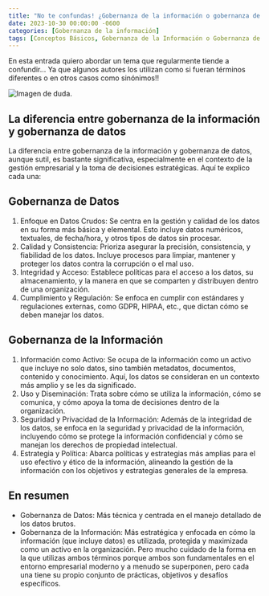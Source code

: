 ```yaml
---
title: "No te confundas! ¿Gobernanza de la información o gobernanza de datos?"
date: 2023-10-30 00:00:00 -0600
categories: [Gobernanza de la información]
tags: [Conceptos Básicos, Gobernanza de la Información o Gobernanza de Datos]
---
```


En esta entrada quiero abordar un tema que regularmente tiende a confundir... Ya que algunos autores los utilizan como si fueran términos diferentes o en otros casos como sinónimos!!

![Imagen de duda.](https://i1.wp.com/www.sopitas.com/wp-content/uploads/2016/10/meme-duda.jpg)

## La diferencia entre gobernanza de la información y gobernanza de datos

La diferencia entre gobernanza de la información y gobernanza de datos, aunque sutil, es bastante significativa, especialmente en el contexto de la gestión empresarial y la toma de decisiones estratégicas. Aquí te explico cada una:

## Gobernanza de Datos
1.	Enfoque en Datos Crudos: Se centra en la gestión y calidad de los datos en su forma más básica y elemental. Esto incluye datos numéricos, textuales, de fecha/hora, y otros tipos de datos sin procesar.
1.	Calidad y Consistencia: Prioriza asegurar la precisión, consistencia, y fiabilidad de los datos. Incluye procesos para limpiar, mantener y proteger los datos contra la corrupción o el mal uso.
1.	Integridad y Acceso: Establece políticas para el acceso a los datos, su almacenamiento, y la manera en que se comparten y distribuyen dentro de una organización.
1.	Cumplimiento y Regulación: Se enfoca en cumplir con estándares y regulaciones externas, como GDPR, HIPAA, etc., que dictan cómo se deben manejar los datos.

## Gobernanza de la Información
1.	Información como Activo: Se ocupa de la información como un activo que incluye no solo datos, sino también metadatos, documentos, contenido y conocimiento. Aquí, los datos se consideran en un contexto más amplio y se les da significado.
1.	Uso y Diseminación: Trata sobre cómo se utiliza la información, cómo se comunica, y cómo apoya la toma de decisiones dentro de la organización.
1.	Seguridad y Privacidad de la Información: Además de la integridad de los datos, se enfoca en la seguridad y privacidad de la información, incluyendo cómo se protege la información confidencial y cómo se manejan los derechos de propiedad intelectual.
1.	Estrategia y Política: Abarca políticas y estrategias más amplias para el uso efectivo y ético de la información, alineando la gestión de la información con los objetivos y estrategias generales de la empresa.

## En resumen
-	Gobernanza de Datos: Más técnica y centrada en el manejo detallado de los datos brutos.
-	Gobernanza de la Información: Más estratégica y enfocada en cómo la información (que incluye datos) es utilizada, protegida y maximizada como un activo en la organización.
Pero mucho cuidado de la forma en la que utilizas ambos términos porque ambos son fundamentales en el entorno empresarial moderno y a menudo se superponen, pero cada una tiene su propio conjunto de prácticas, objetivos y desafíos específicos.
